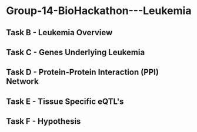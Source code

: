 # Group-14-BioHackathon---Leukemia

## Task B - Leukemia Overview

## Task C - Genes Underlying Leukemia

## Task D - Protein-Protein Interaction (PPI) Network

## Task E - Tissue Specific eQTL's

## Task F - Hypothesis
